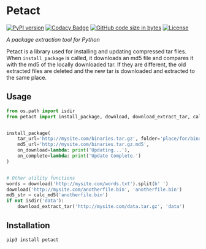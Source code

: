 # Petact

[![PyPI version](https://img.shields.io/pypi/v/petact.svg)](https://pypi.org/project/petact/)
[![Codacy Badge](https://api.codacy.com/project/badge/Grade/cc0574a2e4c64f60bece2a6b1caa2b0f)](https://www.codacy.com/app/MatthewScholefield/petact?utm_source=github.com&amp;utm_medium=referral&amp;utm_content=MatthewScholefield/petact&amp;utm_campaign=Badge_Grade)
[![GitHub code size in bytes](https://img.shields.io/github/languages/code-size/matthewscholefield/petact.svg)](https://github.com/MatthewScholefield/petact/archive/master.zip)
[![License](https://img.shields.io/github/license/matthewscholefield/petact.svg)](https://github.com/MatthewScholefield/petact/blob/master/LICENSE)

*A package extraction tool for Python*

Petact is a library used for installing and updating compressed
tar files. When `install_package` is called, it downloads an md5 file
and compares it with the md5 of the locally downloaded tar. If they
are different, the old extracted files are deleted and the new tar
is downloaded and extracted to the same place.

## Usage

```python
from os.path import isdir
from petact import install_package, download, download_extract_tar, calc_md5


install_package(
    tar_url='http://mysite.com/binaries.tar.gz', folder='place/for/binaries',
    md5_url='http://mysite.com/binaries.tar.gz.md5', 
    on_download=lambda: print('Updating...'),
    on_complete=lambda: print('Update Complete.')
)


# Other utility functions
words = download('http://mysite.com/words.txt').split(b' ')
download('http://mysite.com/anotherfile.bin', 'anotherfile.bin')
md5_str = calc_md5('anotherfile.bin')
if not isdir('data'):
    download_extract_tar('http://mysite.com/data.tar.gz', 'data')
```

## Installation

```bash
pip3 install petact
```
